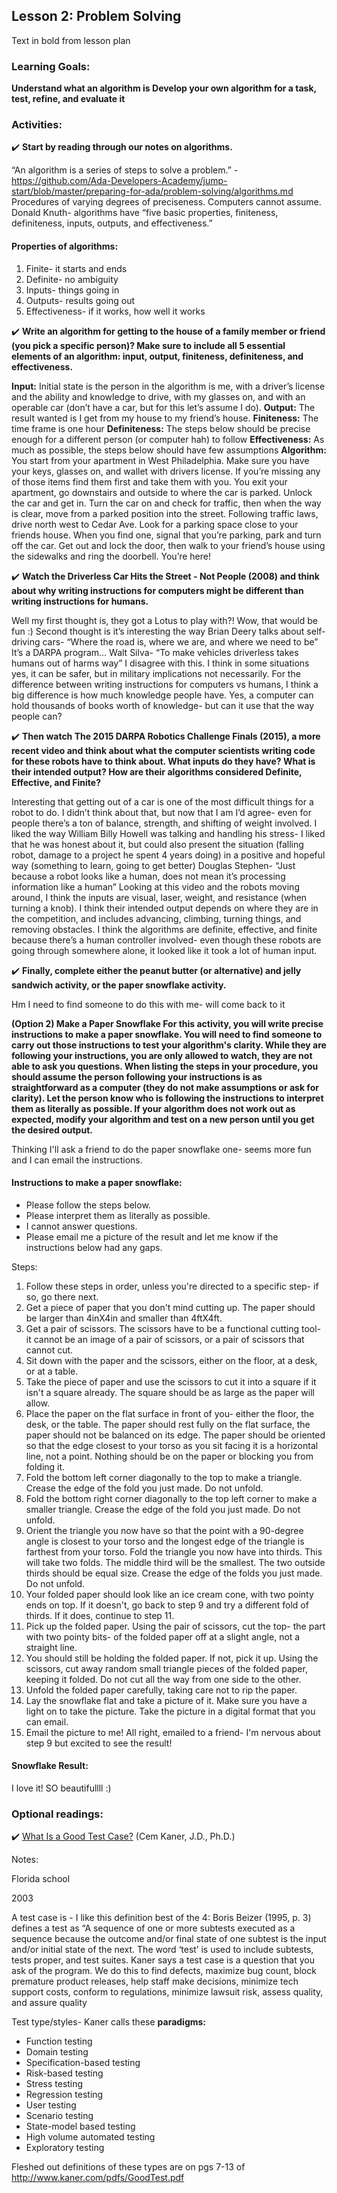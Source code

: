## Lesson 2: Problem Solving
Text in bold from lesson plan

### Learning Goals:
**Understand what an algorithm is
Develop your own algorithm for a task, test, refine, and evaluate it**

### Activities: 
:heavy_check_mark: **Start by reading through our notes on algorithms.**

“An algorithm is a series of steps to solve a problem.” - https://github.com/Ada-Developers-Academy/jump-start/blob/master/preparing-for-ada/problem-solving/algorithms.md
Procedures of varying degrees of preciseness. Computers cannot assume. 
Donald Knuth- algorithms have “five basic properties, finiteness, definiteness, inputs, outputs, and effectiveness.”

#### Properties of algorithms:
1. Finite- it starts and ends
2. Definite- no ambiguity
3. Inputs- things going in 
4. Outputs- results going out
5. Effectiveness- if it works, how well it works

:heavy_check_mark: **Write an algorithm for getting to the house of a family member or friend (you pick a specific person)? Make sure to include all 5 essential elements of an algorithm: input, output, finiteness, definiteness, and effectiveness.**

**Input:** Initial state is the person in the algorithm is me, with a driver’s license and the ability and knowledge to drive, with my glasses on, and with an operable car (don’t have a car, but for this let’s assume I do). 
**Output:** The result wanted is I get from my house to my friend’s house.
**Finiteness:** The time frame is one hour
**Definiteness:** The steps below should be precise enough for a different person (or computer hah) to follow
**Effectiveness:** As much as possible, the steps below should have few assumptions
**Algorithm:**
You start from your apartment in West Philadelphia. Make sure you have your keys, glasses on, and wallet with drivers license. If you’re missing any of those items find them first and take them with you. You exit your apartment, go downstairs and outside to where the car is parked. Unlock the car and get in. Turn the car on and check for traffic, then when the way is clear, move from a parked position into the street. Following traffic laws, drive north west to Cedar Ave. Look for a parking space close to your friends house. When you find one, signal that you’re parking, park and turn off the car. Get out and lock the door, then walk to your friend’s house using the sidewalks and ring the doorbell. You’re here!

:heavy_check_mark: **Watch the Driverless Car Hits the Street - Not People (2008) and think about why writing instructions for computers might be different than writing instructions for humans.**

Well my first thought is, they got a Lotus to play with?! Wow, that would be fun :) Second thought is it’s interesting the way Brian Deery talks about self-driving cars- “Where the road is, where we are, and where we need to be” It’s a DARPA program… Walt Silva- “To make vehicles driverless takes humans out of harms way”  I disagree with this. I think in some situations yes, it can be safer, but in military implications not necessarily. For the difference between writing instructions for computers vs humans, I think a big difference is how much knowledge people have. Yes, a computer can hold thousands of books worth of knowledge- but can it use that the way people can?

:heavy_check_mark: **Then watch The 2015 DARPA Robotics Challenge Finals (2015), a more recent video and think about what the computer scientists writing code for these robots have to think about. What inputs do they have? What is their intended output? How are their algorithms considered Definite, Effective, and Finite?**

Interesting that getting out of a car is one of the most difficult things for a robot to do. I didn’t think about that, but now that I am I’d agree- even for people there’s a ton of balance, strength, and shifting of weight involved. I liked the way William Billy Howell was talking and handling his stress- I liked that he was honest about it, but could also present the situation (falling robot, damage to a project he spent 4 years doing) in a positive and hopeful way (something to learn, going to get better) Douglas Stephen- “Just because a robot looks like a human, does not mean it’s processing information like a human” Looking at this video and the robots moving around, I think the inputs are visual, laser, weight, and resistance (when turning a knob). I think their intended output depends on where they are in the competition, and includes advancing, climbing, turning things, and removing obstacles. I think the algorithms are definite, effective, and finite because there’s a human controller involved- even though these robots are going through somewhere alone, it looked like it took a lot of human input.

:heavy_check_mark: **Finally, complete either the peanut butter (or alternative) and jelly sandwich activity, or the paper snowflake activity.**

Hm I need to find someone to do this with me- will come back to it

**(Option 2) Make a Paper Snowflake
For this activity, you will write precise instructions to make a paper snowflake. You will need to find someone to carry out those instructions to test your algorithm's clarity. While they are following your instructions, you are only allowed to watch, they are not able to ask you questions.
When listing the steps in your procedure, you should assume the person following your instructions is as straightforward as a computer (they do not make assumptions or ask for clarity). Let the person know who is following the instructions to interpret them as literally as possible. If your algorithm does not work out as expected, modify your algorithm and test on a new person until you get the desired output.**

Thinking I'll ask a friend to do the paper snowflake one- seems more fun and I can email the instructions. 

#### Instructions to make a paper snowflake: 
* Please follow the steps below.
* Please interpret them as literally as possible. 
* I cannot answer questions.
* Please email me a picture of the result and let me know if the instructions below had any gaps. 

Steps:
1. Follow these steps in order, unless you're directed to a specific step- if so, go there next. 
2. Get a piece of paper that you don't mind cutting up. The paper should be larger than 4inX4in and smaller than 4ftX4ft. 
3. Get a pair of scissors. The scissors have to be a functional cutting tool- it cannot be an image of a pair of scissors, or a pair of scissors that cannot cut. 
4. Sit down with the paper and the scissors, either on the floor, at a desk, or at a table. 
5. Take the piece of paper and use the scissors to cut it into a square if it isn't a square already. The square should be as large as the paper will allow. 
6. Place the paper on the flat surface in front of you- either the floor, the desk, or the table. The paper should rest fully on the flat surface, the paper should not be balanced on its edge. The paper should be oriented so that the edge closest to your torso as you sit facing it is a horizontal line, not a point. Nothing should be on the paper or blocking you from folding it. 
7. Fold the bottom left corner diagonally to the top to make a triangle. Crease the edge of the fold you just made. Do not unfold. 
8. Fold the bottom right corner diagonally to the top left corner to make a smaller triangle. Crease the edge of the fold you just made. Do not unfold. 
9. Orient the triangle you now have so that the point with a 90-degree angle is closest to your torso and the longest edge of the triangle is farthest from your torso. Fold the triangle you now have into thirds. This will take two folds. The middle third will be the smallest. The two outside thirds should be equal size. Crease the edge of the folds you just made. Do not unfold. 
10. Your folded paper should look like an ice cream cone, with two pointy ends on top. If it doesn't, go back to step 9 and try a different fold of thirds. If it does, continue to step 11. 
11. Pick up the folded paper. Using the pair of scissors, cut the top- the part with two pointy bits-  of the folded paper off at a slight angle, not a straight line. 
12. You should still be holding the folded paper. If not, pick it up. Using the scissors, cut away random small triangle pieces of the folded paper, keeping it folded. Do not cut all the way from one side to the other. 
13. Unfold the folded paper carefully, taking care not to rip the paper. 
14. Lay the snowflake flat and take a picture of it. Make sure you have a light on to take the picture. Take the picture in a digital format that you can email. 
15. Email the picture to me!
All right, emailed to a friend- I'm nervous about step 9 but excited to see the result!


#### Snowflake Result:



I love it! SO beautifullll :)

### Optional readings:
:heavy_check_mark: [What Is a Good Test Case?](http://www.kaner.com/pdfs/GoodTest.pdf) (Cem Kaner, J.D., Ph.D.)

Notes:

Florida school

2003

A test case is - I like this definition best of the 4:
Boris Beizer (1995, p. 3) defines a test as “A sequence of one or more subtests executed as a sequence because the outcome and/or final state of one subtest is the input and/or initial state of the next. The word ‘test’ is used to include subtests, tests proper, and test suites. 
Kaner says a test case is a question that you ask of the program. 
We do this to find defects, maximize bug count, block premature product releases, help staff make decisions, minimize tech support costs, conform to regulations, minimize lawsuit risk, assess quality, and assure quality

Test type/styles- Kaner calls these **paradigms:**

* Function testing
* Domain testing
* Specification-based testing
* Risk-based testing
* Stress testing
* Regression testing
* User testing
* Scenario testing
* State-model based testing
* High volume automated testing 
* Exploratory testing

Fleshed out definitions of these types are on pgs 7-13 of http://www.kaner.com/pdfs/GoodTest.pdf

